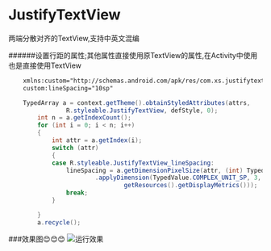 JustifyTextView
===============
  两端分散对齐的TextView,支持中英文混编

######设置行距的属性;其他属性直接使用原TextView的属性,在Activity中使用也是直接使用TextView
```xml
    xmlns:custom="http://schemas.android.com/apk/res/com.xs.justifytextview"
    custom:lineSpacing="10sp"
```
```java
    TypedArray a = context.getTheme().obtainStyledAttributes(attrs,
				R.styleable.JustifyTextView, defStyle, 0);
		int n = a.getIndexCount();
		for (int i = 0; i < n; i++)
		{
			int attr = a.getIndex(i);
			switch (attr)
			{
			case R.styleable.JustifyTextView_lineSpacing:
				lineSpacing = a.getDimensionPixelSize(attr, (int) TypedValue
						.applyDimension(TypedValue.COMPLEX_UNIT_SP, 3,
								getResources().getDisplayMetrics()));
				break;
			}

		}
		a.recycle();
```
###效果图:blush::blush::blush:
![运行效果](https://github.com/xsingHu/JustifyTextView/blob/master/images/justifytextView.png)  
